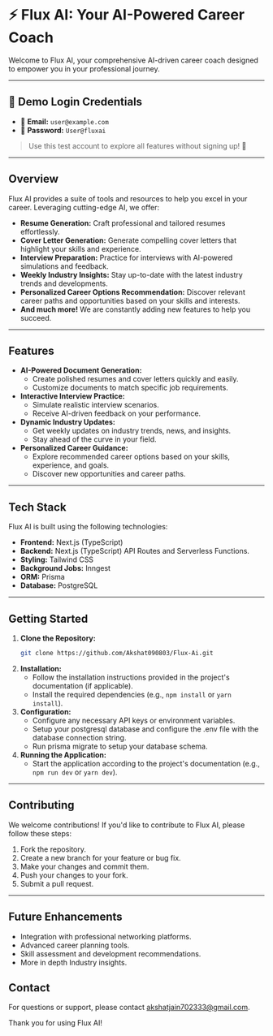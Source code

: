 # ⚡ Flux AI: Your AI-Powered Career Coach

Welcome to Flux AI, your comprehensive AI-driven career coach designed to empower you in your professional journey.

---

## 🔐 Demo Login Credentials

- 👤 **Email:** `user@example.com`  
- 🔑 **Password:** `User@fluxai`

> Use this test account to explore all features without signing up! 🚀

---

## Overview

Flux AI provides a suite of tools and resources to help you excel in your career. Leveraging cutting-edge AI, we offer:

* **Resume Generation:** Craft professional and tailored resumes effortlessly.
* **Cover Letter Generation:** Generate compelling cover letters that highlight your skills and experience.
* **Interview Preparation:** Practice for interviews with AI-powered simulations and feedback.
* **Weekly Industry Insights:** Stay up-to-date with the latest industry trends and developments.
* **Personalized Career Options Recommendation:** Discover relevant career paths and opportunities based on your skills and interests.
* **And much more!** We are constantly adding new features to help you succeed.

---

## Features

* **AI-Powered Document Generation:**
    * Create polished resumes and cover letters quickly and easily.
    * Customize documents to match specific job requirements.
* **Interactive Interview Practice:**
    * Simulate realistic interview scenarios.
    * Receive AI-driven feedback on your performance.
* **Dynamic Industry Updates:**
    * Get weekly updates on industry trends, news, and insights.
    * Stay ahead of the curve in your field.
* **Personalized Career Guidance:**
    * Explore recommended career options based on your skills, experience, and goals.
    * Discover new opportunities and career paths.

---

## Tech Stack

Flux AI is built using the following technologies:

* **Frontend:** Next.js (TypeScript)
* **Backend:** Next.js (TypeScript) API Routes and Serverless Functions.
* **Styling:** Tailwind CSS
* **Background Jobs:** Inngest
* **ORM:** Prisma
* **Database:** PostgreSQL

---

## Getting Started

1.  **Clone the Repository:**
    ```bash
    git clone https://github.com/Akshat090803/Flux-Ai.git
    ```
2.  **Installation:**
    * Follow the installation instructions provided in the project's documentation (if applicable).
    * Install the required dependencies (e.g., `npm install` or `yarn install`).
3.  **Configuration:**
    * Configure any necessary API keys or environment variables.
    * Setup your postgresql database and configure the .env file with the database connection string.
    * Run prisma migrate to setup your database schema.
4.  **Running the Application:**
    * Start the application according to the project's documentation (e.g., `npm run dev` or `yarn dev`).

---

## Contributing

We welcome contributions! If you'd like to contribute to Flux AI, please follow these steps:

1.  Fork the repository.
2.  Create a new branch for your feature or bug fix.
3.  Make your changes and commit them.
4.  Push your changes to your fork.
5.  Submit a pull request.

---

## Future Enhancements

* Integration with professional networking platforms.
* Advanced career planning tools.
* Skill assessment and development recommendations.
* More in depth Industry insights.


## Contact

For questions or support, please contact akshatjain702333@gmail.com.

Thank you for using Flux AI!
